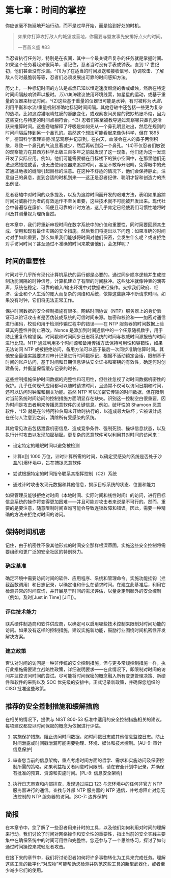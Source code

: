 # 第七章：时间的掌控

你应该毫不拖延地开始行动，而不是过早开始，而是恰到好处的时机。

> 如果你打算攻打敌人的城堡或营地，你需要与盟友事先安排好点火的时间。
> 
> —百首义盛 #83

当忍者执行任务时，特别是在夜间，其中一个最关键且复杂的任务就是掌握时间。如果这个任务看起来很简单，请记住，忍者当时没有手表或钟表。直到 17 世纪初，他们甚至没有沙漏。^(1)为了在适当的时间发送和接收信号、协调攻击、了解敌人何时最脆弱等等，忍者们必须发展出可靠的时间感知方法。

历史上，一种标记时间的方法是点燃已知以恒定速度燃烧的香或蜡烛，然后在特定时间间隔敲响钟声以报时。*万川集海*建议使用环境线索，如星星的运动，或基于重量的仪器来标记时间。^(2)这些基于重量的仪器很可能是水钟，有时被称为*水漏*，利用平衡和水流/重量机制准确地标记时间间隔。其他卷轴中还包括一些更为复杂的选项，比如追踪猫眼睛虹膜的膨胀变化，或观察夜间房屋的微妙热胀冷缩，因为这些变化与特定的时间点相符合。^(3) 忍者们甚至被教导通过观察哪只鼻孔更活跃来推算时间。这些卷轴解释了呼吸是如何先从一个鼻孔明显进出，然后在规则的时间间隔后转到另一个鼻孔的。虽然这个想法可能看起来像伪科学，但在 1895 年，德国科学家理查德·凯瑟观察并记录到，在白天，血液会在人的鼻子两侧积聚，导致一个鼻孔的气流显著减少，然后再转到另一个鼻孔。^(4)不仅忍者们敏锐的观察能力在其西方科学出版三百多年之前就发现了这一现象，他们还为这一发现开发了实际应用。例如，他们可能需要躺在目标楼下的狭小空间中，在那里他们无法点燃蜡烛或香，也无法使用仪器来追踪时间，甚至不敢睁开眼睛，免得眼中的光芒通过地板的缝隙引起目标的注意。在这种不舒适的情况下，他们会保持静止，注意自己的鼻息，直到合适的时机到来——这正是忍者纪律、聪明才智和创造力的杰出例证。

忍者卷轴中对时间的众多提及，以及为追踪时间而开发的艰难方法，表明如果追踪时间对威胁行为者的有效运作不至关重要，这些技术就不可能被开发出来。现代社会中普遍存在廉价、简便且可靠的计时方法，这几乎肯定已经使我们习惯性地将时间及其测量视为理所当然。

在本章中，我们将重新审视时间在数字系统中的价值和重要性，同时简要回顾其生成、使用和现有最佳实践的安全措施。然后我们将提出以下问题：如果准确的时间对对手如此重要，那么如果我们能够将时间对他们保密，会发生什么呢？或者拒绝对手访问时间？甚至通过不准确的时间来欺骗他们，会怎样呢？

## 时间的重要性

时间对于几乎所有现代计算机系统的运行都是必要的。通过同步顺序逻辑并生成控制功能间隔的时钟信号，计算机建立了有限的时间脉冲。这些脉冲就像钟表的滴答声，系统在稳定、可靠的输入/输出环境中对数据进行操作。支撑我们政府、经济、企业和个人生活的庞大而复杂的网络和系统，依靠这些脉冲不断请求时间。如果没有时钟，它们将无法正常工作。

保护时间数据的安全控制措施有很多。网络时间协议（NTP）服务器上的身份验证可以验证攻击者是否伪装成系统的可信时间来源。加密和校验和——加密对通信进行编码，校验和用于检测传输过程中的错误——在 NTP 服务器的时间数据上验证其完整性并防止篡改。Nonce 是添加到时间通信中的一个任意随机数字，用于防止重复传输错误。时间戳和时间同步日志将系统的时间与权威时间源报告的时间进行比较。NTP 通过利用多个时间源和备用传播方法保持可用性和容错性，如果无法访问 NTP 或被拒绝访问，备用方法可以基于最后一次同步准确估算时间。其他安全最佳实践要求对审计记录进行时间戳标记，根据不活动锁定会话，限制基于时间的账户访问，基于时间和日期信息评估安全证书和密钥的有效性，确定何时创建备份，并衡量保留缓存记录的时长。

这些控制措施保护时间数据的完整性和可用性，但往往忽视了对时间数据机密性的保护。几乎任何现代应用都可以随时请求时间，且通常不仅可以访问日期和时间，还可以访问时钟库和相关功能。虽然 NTP 可以加密它传输的时间数据，但在限制对当前系统时间访问的控制措施方面明显存在缺失。识别这一控制空白很重要，因为时间是攻击者用来传播恶意软件的关键信息。例如，破坏性的 Shamoon 恶意软件，^(5) 就是在沙特阿拉伯周末开始时执行的，以造成最大破坏；它被设计成在任何人注意到之前，清除所有受感染的系统。

其他常见攻击包括泄露机密信息、造成竞争条件、强制死锁、操纵信息状态，以及执行计时攻击以发现加密秘密。更复杂的恶意软件可以利用其对时间的访问来：

+   设定特定的睡眠时间以避免被检测

+   计算π到 1000 万位，计时计算所需的时间，以确定受感染的系统是否处于沙盒/引爆环境中，旨在捕捉恶意软件

+   尝试根据特定的时间指令联系其指挥控制（C2）系统

+   通过计时攻击发现元数据和其他信息，揭示目标系统的状态、位置和能力

如果管理员能够拒绝对时间（本地时间、实际时间和线性时间）的访问，进行目标信息系统的操作将变得更加困难——并且可能对攻击者来说是不可行的。然而，重要的是要注意，随意限制时间查询可能会导致连锁故障和错误。因此，需要一种精确的方法来拒绝对时间的访问。

## 保持时间机密

记住，由于机密性不像其他形式的时间安全那样根深蒂固，实施这些安全控制将需要组织和更广泛的安全社区的特别努力。

### 确定基准

确定环境中需要访问时间的软件、应用程序、系统和管理命令。实施功能挂钩（拦截函数调用）和日志记录，以确定谁和什么在请求时间。在建立此基准后，利用它检测异常的时间查询，并开展基于时间的需求评估，以量身定制额外的安全控制（例如，及时[Just in Time] [JIT]）。

### 评估技术能力

联系硬件制造商和软件供应商，以确定可以启用哪些技术控制来限制对时间功能的访问。如果没有这样的控制措施，建议实施新功能，鼓励行业围绕时间机密性开发解决方案。

### 建立政策

否认对时间的访问是一种非传统的安全控制措施，但与更多常规控制措施一样，执行此措施需要建立战略性政策，详细说明要求——在此情况下，即限制对时间的访问并监控访问时间的尝试。尽可能将时间保密的概念融入所有变更管理决策、新硬件和软件的采购以及 SOC 优先级的安排中。正式记录新政策，并确保您组织的 CISO 批准这些政策。

## 推荐的安全控制措施和缓解措施

在相关的情况下，提供与 NIST 800-53 标准中适用的安全控制措施相关的建议。每项建议都应以时间保密的概念为依据进行评估。

1.  实施保护措施，阻止访问时间数据，如时间戳日志或其他信息监控日志。防止时间泄露或时间戳泄漏可能需要物理、环境、媒体和技术控制。[AU-9: 审计信息保护]

1.  审查您当前的信息架构，重点考虑时间方面的哲学、需求和实施访问及保密控制所需的策略。如果利益相关者同意时间限制，请在安全计划中记录，并确保有批准的预算、资源和实施时间。[PL-8: 信息安全架构]

1.  执行日志审查和内部排查，发现通过端口 123 与您环境中的任何非官方 NTP 服务器进行的通信。查找与外部 NTP 服务器的 NTP 通信，并考虑阻止对您无法控制的 NTP 服务器的访问。[SC-7: 边界保护]

## 简报

在本章节中，您了解了一些忍者用来计时的工具，以及他们如何利用对时间的理解来行动。我们讨论了时间对网络操作和安全性的重要性，指出当前的安全实践主要集中在确保系统中的时间可用性和完整性。您还参与了一个思维练习，探讨了如何通过时间操控来减轻忍者攻击。

在接下来的章节中，我们将讨论忍者如何将许多事物转化为工具来完成任务。理解这些工具的数字化“对应物”可能帮助您检测并防范这些工具的新型武器化，或者至少减少它们的使用。
